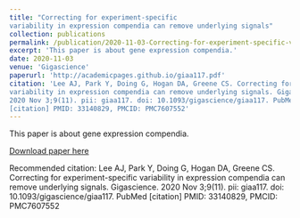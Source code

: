 ```yaml
---
title: "Correcting for experiment-specific 
variability in expression compendia can remove underlying signals"
collection: publications
permalink: /publication/2020-11-03-Correcting-for-experiment-specific-variability-in-expression-compendia-can-remove-underlying-signals
excerpt: 'This paper is about gene expression compendia.'
date: 2020-11-03
venue: 'Gigascience'
paperurl: 'http://academicpages.github.io/giaa117.pdf'
citation: 'Lee AJ, Park Y, Doing G, Hogan DA, Greene CS. Correcting for experiment-specific 
variability in expression compendia can remove underlying signals. Gigascience.
2020 Nov 3;9(11). pii: giaa117. doi: 10.1093/gigascience/giaa117. PubMed
[citation] PMID: 33140829, PMCID: PMC7607552'
---
```

This paper is about gene expression compendia.

[Download paper here](http://academicpages.github.io/giaa117.pdf)

Recommended citation: Lee AJ, Park Y, Doing G, Hogan DA, Greene CS. Correcting for experiment-specific 
variability in expression compendia can remove underlying signals. Gigascience.
2020 Nov 3;9(11). pii: giaa117. doi: 10.1093/gigascience/giaa117. PubMed
[citation] PMID: 33140829, PMCID: PMC7607552